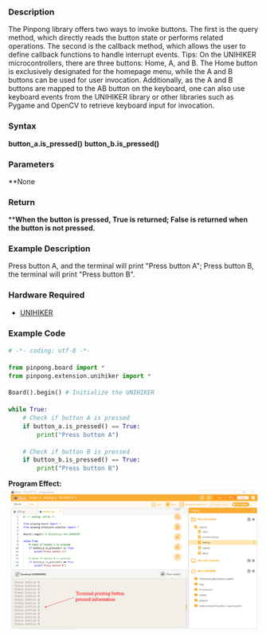### Description
The Pinpong library offers two ways to invoke buttons. The first is the query method, which directly reads the button state or performs related operations. The second is the callback method, which allows the user to define callback functions to handle interrupt events.
Tips: On the UNIHIKER microcontrollers, there are three buttons: Home, A, and B. The Home button is exclusively designated for the homepage menu, while the A and B buttons can be used for user invocation. Additionally, as the A and B buttons are mapped to the AB button on the keyboard, one can also use keyboard events from the UNIHIKER library or other libraries such as Pygame and OpenCV to retrieve keyboard input for invocation.
### Syntax
**button_a.is_pressed()**
**button_b.is_pressed()**
### Parameters
**None
### Return
****When the button is pressed, True is returned; False is returned when the button is not pressed.**
### Example Description
Press button A, and the terminal will print "Press button A"; Press button B, the terminal will print "Press button B".
### Hardware Required

- [UNIHIKER](https://www.dfrobot.com/product-2691.html)
### Example Code
```python
# -*- coding: utf-8 -*-

from pinpong.board import *
from pinpong.extension.unihiker import *

Board().begin() # Initialize the UNIHIKER

while True:
    # Check if button A is pressed
    if button_a.is_pressed() == True: 
        print("Press button A")

    # Check if button B is pressed
    if button_b.is_pressed() == True: 
        print("Press button B")
```
**Program Effect:**
![image.png](img/2_Button_A_and_Button_B/1722825556844-9bed9afb-91ec-4882-81c4-dd9f44852617.png)
